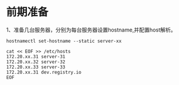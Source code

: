 
# 前期准备
1、准备几台服务器，分别为每台服务器设置hostname,并配置host解析。
```
hostnamectl set-hostname --static server-xx

cat << EOF >> /etc/hosts
172.20.xx.31 server-31
172.20.xx.32 server-32
172.20.xx.33 server-33
172.20.xx.31 dev.registry.io
EOF

```